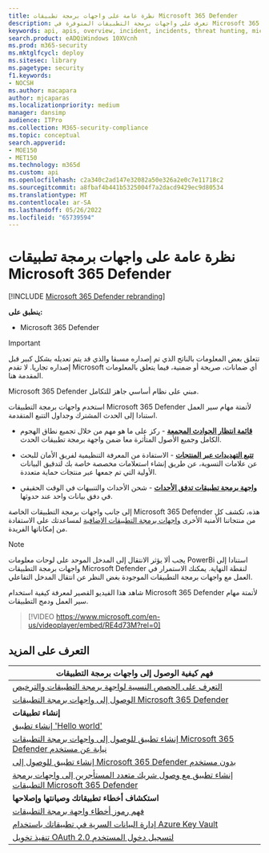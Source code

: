 ```yaml
---
title: نظرة عامة على واجهات برمجة تطبيقات Microsoft 365 Defender
description: تعرف على واجهات برمجة التطبيقات المتوفرة في Microsoft 365 Defender
keywords: api, apis, overview, incident, incidents, threat hunting, microsoft 365 defender
search.product: eADQiWindows 10XVcnh
ms.prod: m365-security
ms.mktglfcycl: deploy
ms.sitesec: library
ms.pagetype: security
f1.keywords:
- NOCSH
ms.author: macapara
author: mjcaparas
ms.localizationpriority: medium
manager: dansimp
audience: ITPro
ms.collection: M365-security-compliance
ms.topic: conceptual
search.appverid:
- MOE150
- MET150
ms.technology: m365d
ms.custom: api
ms.openlocfilehash: c2a340c2ad147e32082a50e326a2e0c7e11718c2
ms.sourcegitcommit: a8fbaf4b441b5325004f7a2dacd9429ec9d80534
ms.translationtype: MT
ms.contentlocale: ar-SA
ms.lasthandoff: 05/26/2022
ms.locfileid: "65739594"
---
```

# <a name="overview-of-microsoft-365-defender-apis"></a>نظرة عامة على واجهات برمجة تطبيقات Microsoft 365 Defender

[!INCLUDE [Microsoft 365 Defender rebranding](../includes/microsoft-defender.md)]

**ينطبق على:**

- Microsoft 365 Defender

> [!IMPORTANT]
> تتعلق بعض المعلومات بالناتج الذي تم إصداره مسبقا والذي قد يتم تعديله بشكل كبير قبل إصداره تجاريا. لا تقدم Microsoft أي ضمانات، صريحة أو ضمنية، فيما يتعلق بالمعلومات المقدمة هنا.

Microsoft 365 Defender مبني على نظام أساسي جاهز للتكامل.

استخدم واجهات برمجة التطبيقات Microsoft 365 Defender لأتمتة مهام سير العمل استنادا إلى الحدث المشترك وجداول التتبع المتقدمة.

- **[قائمة انتظار الحوادث المجمعة](api-incident.md)** - ركز على ما هو مهم من خلال تجميع نطاق الهجوم الكامل وجميع الأصول المتأثرة معا ضمن واجهة برمجة تطبيقات الحدث.

- **[تتبع التهديدات عبر المنتجات](api-advanced-hunting.md)** - الاستفادة من المعرفة التنظيمية لفريق الأمان للبحث عن علامات التسوية، عن طريق إنشاء استعلامات مخصصة خاصة بك لتدقيق البيانات الأولية التي تم جمعها عبر منتجات حماية متعددة.

- **[واجهة برمجة تطبيقات تدفق الأحداث](streaming-api.md)** - شحن الأحداث والتنبيهات في الوقت الحقيقي في دفق بيانات واحد عند حدوثها.

إلى جانب واجهات برمجة التطبيقات الخاصة Microsoft 365 Defender هذه، تكشف كل من منتجاتنا الأمنية الأخرى [واجهات برمجة التطبيقات الإضافية](api-articles.md) لمساعدتك على الاستفادة من إمكاناتها الفريدة.

> [!NOTE]
> يجب ألا يؤثر الانتقال إلى المدخل الموحد على لوحات معلومات PowerBi استنادا إلى واجهات برمجة التطبيقات Microsoft Defender لنقطة النهاية. يمكنك الاستمرار في العمل مع واجهات برمجة التطبيقات الموجودة بغض النظر عن انتقال المدخل التفاعلي.

شاهد هذا الفيديو القصير لمعرفة كيفية استخدام Microsoft 365 Defender لأتمتة مهام سير العمل ودمج التطبيقات.  
> [!VIDEO https://www.microsoft.com/en-us/videoplayer/embed/RE4d73M?rel=0]

## <a name="learn-more"></a>التعرف على المزيد

| **فهم كيفية الوصول إلى واجهات برمجة التطبيقات** |
|-|
| [التعرف على الحصص النسبية لواجهة برمجة التطبيقات والترخيص](api-terms.md) |
| [الوصول إلى واجهات برمجة التطبيقات Microsoft 365 Defender](api-access.md) |
| **إنشاء تطبيقات** |
| [إنشاء تطبيق 'Hello world'](api-hello-world.md) |
| [إنشاء تطبيق للوصول إلى واجهات برمجة التطبيقات Microsoft 365 Defender نيابة عن مستخدم](api-create-app-user-context.md) |
| [إنشاء تطبيق للوصول إلى Microsoft 365 Defender بدون مستخدم](api-create-app-web.md) |
| [إنشاء تطبيق مع وصول شريك متعدد المستأجرين إلى واجهات برمجة التطبيقات Microsoft 365 Defender](api-partner-access.md) |
| **استكشاف أخطاء تطبيقاتك وصيانتها وإصلاحها** |
| [فهم رموز أخطاء واجهة برمجة التطبيقات](api-error-codes.md) |
| [إدارة البيانات السرية في تطبيقاتك باستخدام Azure Key Vault](/learn/modules/manage-secrets-with-azure-key-vault/) |
| [تنفيذ تخويل OAuth 2.0 لتسجيل دخول المستخدم](/azure/active-directory/develop/active-directory-v2-protocols-oauth-code) |
